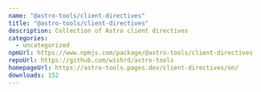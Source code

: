 ```yaml
---
name: "@astro-tools/client-directives"
title: "@astro-tools/client-directives"
description: Collection of Astro client directives
categories:
  - uncategorized
npmUrl: https://www.npmjs.com/package/@astro-tools/client-directives
repoUrl: https://github.com/wishrd/astro-tools
homepageUrl: https://astro-tools.pages.dev/client-directives/on/
downloads: 152
---
```

